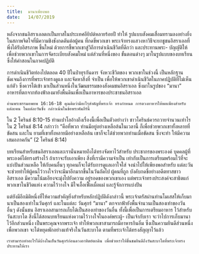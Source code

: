 ```yaml
---
title:  มานาเพียงพอ
date:   14/07/2019
---
```


หลังจากชนอิสราเอลตกเป็นทาสในประเทศอียิปต์หลายร้อยปี ทำให้ รูปแบบสังคมเสื่อมทรามลงอย่างยิ่งในสภาพจิตใจที่มีความชิงชังกดดันต่อผู้คน ที่กดขี่พวกเขา พระเจ้าทรงแสวงหาวิธีจะยกชูชนอิสราเอลที่พึ่งได้รับอิสรภาพ ขึ้นใหม่ ด้วยการชี้พวกเขาสู่วิถีการดำเนินชีวิตที่ดีกว่า และประทานพระ- บัญญัติให้ เพื่อช่วยพวกเขาในการจัดระเบียบสังคมใหม่ แต่ส่วนที่หนึ่งของ ขั้นตอนต่างๆ มาในรูปแบบของบทเรียนซึ่งให้คำสอนในภาคปฏิบัติ

การดำเนินชีวิตท่องไปตลอด 40 ปีในป่าทุรกันดาร จังหวะชีวิตของ พวกเขาในช่วงนี้ เป็นหลักฐานชัดเจนถึงการที่พระเจ้าทรงดูแล และจัดหาสิ่งที่ จำเป็น เพื่อให้พวกเขาดำเนินชีวิตในภาคปฏิบัติที่ไม่เห็นแก่ตัว ซึ่งควรได้เข้า มาเป็นส่วนหนึ่งในวัฒนธรรมของสังคมชนอิสราเอล ซึ่งมาในรูปของ “มานา” อาหารที่ตกจากท้องฟ้าลงมายังพื้นดินเพื่อเป็นอาหารของประชาชนอิสราเอล

`อ่านพระธรรมอพยพ 16:16-18 คุณคิดว่ามีอะไรสำคัญที่พระเจ้า ทรงกำหนด การตวงอาหารให้พอเพียงสำหรับแต่ละคน ในแต่ละวันซึ่ง กล่าวเน้นในข้อพระคัมภีร์นี้`

ใน 2 โครินธ์ 8:10-15 ท่านเปาโลอ้างถึงเรื่องนี้เพื่อเป็นตัวอย่างว่า ชาวโครินธ์ควรถวายจำนวนเท่าไร ใน 2 โครินธ์ 8:14 กล่าวว่า “คือที่พวก ท่านมีอยู่อย่างเหลือล้นในเวลานี้ ก็เพื่อช่วยพวกเขาทั้งหลายที่ขัดสน และใน ยามที่เขาทั้งหลายมีอย่างเหลือล้น เขาก็จะได้ช่วยพวกท่านเมื่อขัดสน ซึ่งจะทำ ให้มีความเสมอภาคกัน” (2 โครินธ์ 8:14)

บทเรียนสำหรับชนอิสราเอลและเรานั่นหมายถึงได้ทรงจัดหาไว้สำหรับ ประชากรของพระองค์ บุคคลผู้ที่พระองค์ได้ทรงสร้างไว้ ถ้าเราจะรับเอาเพียง สิ่งที่เรามีความจำเป็น เท่ากับเป็นการเตรียมพร้อมไว้ที่จะแบ่งปันส่วนเหลือ ให้กับคนอื่นๆ ทุกคนก็จะได้รับการดูแลเอาใจใส่ จงนำไปให้เพียงพอสำหรับ แต่ละวัน จะช่วยทำให้ผู้คนไว้วางใจว่าจะมีมาอีกมากขึ้นในวันถัดไป ผู้คนที่ถูก บังคับกดขี่อย่างอดีตทาสชาวอิสราเอล มีความโน้มเอียงจะมุ่งไปยังความ อยู่รอดของพวกเขาเอง แต่พระเจ้าทรงประสงค์จะสาธิตแก่พวกเขาในชีวิตแห่ง ความไว้วางใจ มีใจเอื้อเฟื้อเผื่อแผ่ และรู้จักการแบ่งปัน

แต่ยังมีอีกมิติหนึ่งที่ให้ความสำคัญยิ่งสำหรับหลักปฏิบัติดังกล่าวนี้ พระเจ้าตรัสผ่านท่านโมเสสให้เก็บมานาเป็นสองเท่าในวันศุกร์ และในแต่ละ วันศุกร์ “มานา” ตกจากฟ้ายังพื้นจำนวนเป็นสองเท่าของวันอื่นๆ ดังนั้นชน อิสราเอลสามารถเก็บได้เป็นสองเท่าของวันอื่น ทั้งนี้เพื่อเป็นการเตรียมอาหาร ไว้สำหรับวันสะบาโต สิ่งนี้ได้สอนบทเรียนแห่งความไว้วางใจในองค์พระผู้- เป็นเจ้ากับเรา จะว่าไปการเก็บมานาไว้อีกส่วนหนึ่ง เป็นพระคุณจากพระเจ้า ทำให้พวกเขาสามารถมีอาหารกินอิ่ม ซึ่งเป็นความยินดีส่วนหนึ่ง เพื่อพวกเขา จะได้หยุดพักอย่างแท้จริงในวันสะบาโต ตามที่พระเจ้าได้ทรงสัญญาไว้แล้ว

`เราสามารถทำอะไรได้บ้างในเย็นวันศุกร์ก่อนดวงอาทิตย์ตกดิน เพื่อช่วยเราให้ชื่นชมยินดีถึงวันสะบาโตที่พระเจ้าทรงประทานให้เรา`